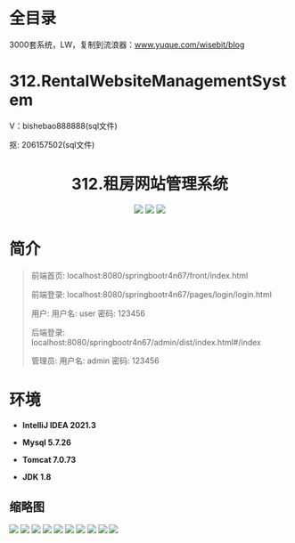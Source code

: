 # 全目录

3000套系统，LW，复制到流浪器：www.yuque.com/wisebit/blog


# 312.RentalWebsiteManagementSystem

<p>V：bishebao888888(sql文件)</p>
<p>抠: 206157502(sql文件)</p>

<p><h1 align="center">312.租房网站管理系统</h1></p>


<p align="center">
	<img src="https://img.shields.io/badge/jdk-1.8-orange.svg"/>
    <img src="https://img.shields.io/badge/springBoot-5.x-lightgrey.svg"/>
    <img src="https://img.shields.io/badge/vue-3.x-blue.svg"/>
</p>

# 简介
>
> 
>
> 前端首页: localhost:8080/springbootr4n67/front/index.html
>
> 前端登录: localhost:8080/springbootr4n67/pages/login/login.html
>
> 用户: 用户名: user 密码: 123456
>
> 后端登录: localhost:8080/springbootr4n67/admin/dist/index.html#/index
>
> 管理员: 用户名: admin 密码: 123456



# 环境

- <b>IntelliJ IDEA 2021.3</b>

- <b>Mysql 5.7.26</b>

- <b>Tomcat 7.0.73</b>

- <b>JDK 1.8</b>

## 缩略图

![](https://bitwise.oss-cn-heyuan.aliyuncs.com/2024/9/10/b45172d2-a966-4189-80d8-d073e33bd7ec.png)
![](https://bitwise.oss-cn-heyuan.aliyuncs.com/2024/9/10/71ec7c90-8f35-458c-97d6-594a25f10d96.png)
![](https://bitwise.oss-cn-heyuan.aliyuncs.com/2024/9/10/eebff019-8371-4708-80eb-db0e214b5927.png)
![](https://bitwise.oss-cn-heyuan.aliyuncs.com/2024/9/10/f498313d-53ae-4316-bded-06d7e86a20cc.png)
![](https://bitwise.oss-cn-heyuan.aliyuncs.com/2024/9/10/8181c66d-5307-43e0-9d25-58952448c293.png)
![](https://bitwise.oss-cn-heyuan.aliyuncs.com/2024/9/10/aad04ecc-f2ad-4c26-91d6-af013476e3ba.png)
![](https://bitwise.oss-cn-heyuan.aliyuncs.com/2024/9/10/80fe082a-ad89-4ac6-91a0-d13a8bcf7690.png)
![](https://bitwise.oss-cn-heyuan.aliyuncs.com/2024/9/10/353b4a2c-0d3c-4734-9453-3ab7350b955d.png)
![](https://bitwise.oss-cn-heyuan.aliyuncs.com/2024/9/10/b82233ef-9093-489a-8e2c-9d65a4147cf2.png)
![](https://bitwise.oss-cn-heyuan.aliyuncs.com/2024/9/10/c065504a-0c88-4358-bcf7-24350a9b235a.png)


